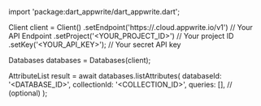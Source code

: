 import 'package:dart_appwrite/dart_appwrite.dart';

Client client = Client()
    .setEndpoint('https://<REGION>.cloud.appwrite.io/v1') // Your API Endpoint
    .setProject('<YOUR_PROJECT_ID>') // Your project ID
    .setKey('<YOUR_API_KEY>'); // Your secret API key

Databases databases = Databases(client);

AttributeList result = await databases.listAttributes(
    databaseId: '<DATABASE_ID>',
    collectionId: '<COLLECTION_ID>',
    queries: [], // (optional)
);
